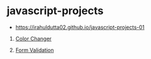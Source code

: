 # javascript-projects

- https://irahuldutta02.github.io/javascript-projects-01

1. [Color Changer](https://irahuldutta02.github.io/javascript-projects-01/color-changer-dom-project/index.html)

2. [Form Validation](https://irahuldutta02.github.io/javascript-projects-01/form-validation/index.html)
